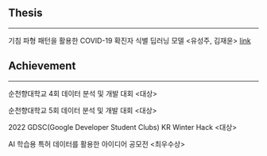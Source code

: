 

## Thesis

- - -

기침 파형 패턴을 활용한 COVID-19 확진자 식별 딥러닝 모델 <유성주, 김재윤> [link](https://www.dbpia.co.kr/pdf/pdfView.do?nodeId=NODE11047994)

## Achievement

- - -

순천향대학교 4회 데이터 분석 및 개발 대회 <대상>

순천향대학교 5회 데이터 분석 및 개발 대회 <대상>

2022 GDSC(Google Developer Student Clubs) KR Winter Hack <대상>

AI 학습용 특허 데이터를 활용한 아이디어 공모전 <최우수상>


<!--
**sungju1572/sungju1572** is a ✨ _special_ ✨ repository because its `README.md` (this file) appears on your GitHub profile.

Here are some ideas to get you started:

- 🔭 I’m currently working on ...
- 🌱 I’m currently learning ...
- 👯 I’m looking to collaborate on ...
- 🤔 I’m looking for help with ...
- 💬 Ask me about ...
- 📫 How to reach me: ...
- 😄 Pronouns: ...
- ⚡ Fun fact: ...
-->


